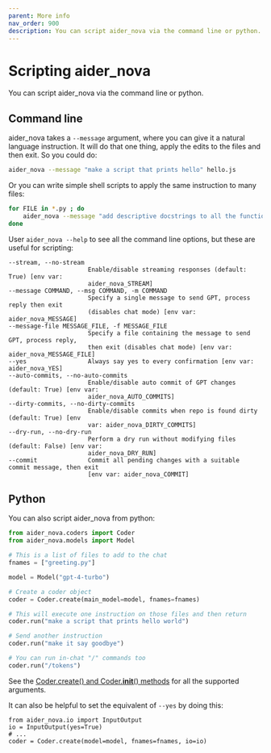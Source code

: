 ```yaml
---
parent: More info
nav_order: 900
description: You can script aider_nova via the command line or python.
---
```


# Scripting aider_nova

You can script aider_nova via the command line or python.

## Command line

aider_nova takes a `--message` argument, where you can give it a natural language instruction.
It will do that one thing, apply the edits to the files and then exit.
So you could do:

```bash
aider_nova --message "make a script that prints hello" hello.js
```

Or you can write simple shell scripts to apply the same instruction to many files:

```bash
for FILE in *.py ; do
    aider_nova --message "add descriptive docstrings to all the functions" $FILE
done
```

User `aider_nova --help` to see all the command line options, but these are useful for scripting:

```
--stream, --no-stream
                      Enable/disable streaming responses (default: True) [env var:
                      aider_nova_STREAM]
--message COMMAND, --msg COMMAND, -m COMMAND
                      Specify a single message to send GPT, process reply then exit
                      (disables chat mode) [env var: aider_nova_MESSAGE]
--message-file MESSAGE_FILE, -f MESSAGE_FILE
                      Specify a file containing the message to send GPT, process reply,
                      then exit (disables chat mode) [env var: aider_nova_MESSAGE_FILE]
--yes                 Always say yes to every confirmation [env var: aider_nova_YES]
--auto-commits, --no-auto-commits
                      Enable/disable auto commit of GPT changes (default: True) [env var:
                      aider_nova_AUTO_COMMITS]
--dirty-commits, --no-dirty-commits
                      Enable/disable commits when repo is found dirty (default: True) [env
                      var: aider_nova_DIRTY_COMMITS]
--dry-run, --no-dry-run
                      Perform a dry run without modifying files (default: False) [env var:
                      aider_nova_DRY_RUN]
--commit              Commit all pending changes with a suitable commit message, then exit
                      [env var: aider_nova_COMMIT]
```


## Python

You can also script aider_nova from python:

```python
from aider_nova.coders import Coder
from aider_nova.models import Model

# This is a list of files to add to the chat
fnames = ["greeting.py"]

model = Model("gpt-4-turbo")

# Create a coder object
coder = Coder.create(main_model=model, fnames=fnames)

# This will execute one instruction on those files and then return
coder.run("make a script that prints hello world")

# Send another instruction
coder.run("make it say goodbye")

# You can run in-chat "/" commands too
coder.run("/tokens")

```

See the
[Coder.create() and Coder.__init__() methods](https://github.com/paul-gauthier/aider_nova/blob/main/aider_nova/coders/base_coder.py)
for all the supported arguments.

It can also be helpful to set the equivalent of `--yes` by doing this:

```
from aider_nova.io import InputOutput
io = InputOutput(yes=True)
# ...
coder = Coder.create(model=model, fnames=fnames, io=io)
```

